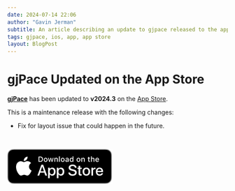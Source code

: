 ```yaml
---
date: 2024-07-14 22:06
author: "Gavin Jerman"
subtitle: An article describing an update to gjpace released to the app store.
tags: gjpace, ios, app, app store
layout: BlogPost
---
```


# gjPace Updated on the App Store

[**gjPace**](/projects/gjPace) has been updated to **v2024.3** on the [App Store](https://apps.apple.com/gb/app/gjpace/id1532589479?platform=iphone).

This is a maintenance release with the following changes:
- Fix for layout issue that could happen in the future.
<br>

[![download](/images/Download_on_the_App_Store_Badge_US-UK_RGB_blk_092917.svg)](https://apps.apple.com/gb/app/gjpace/id1532589479?platform=iphone)
